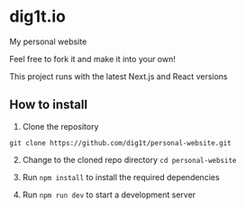# dig1t.io

My personal website

Feel free to fork it and make it into your own!

This project runs with the latest Next.js and React versions

## How to install

1. Clone the repository

```
git clone https://github.com/dig1t/personal-website.git
```

2. Change to the cloned repo directory `cd personal-website`

3. Run `npm install` to install the required dependencies

4. Run `npm run dev` to start a development server

